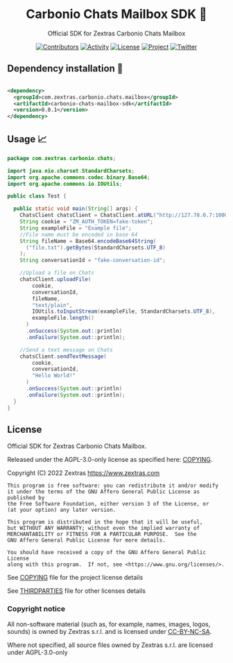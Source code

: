 <!--
SPDX-FileCopyrightText: 2022 Zextras <https://www.zextras.com>

SPDX-License-Identifier: AGPL-3.0-only
-->

<div align="center">
  <h1>Carbonio Chats Mailbox SDK 🚀 </h1>
</div>

<div align="center">

Official SDK for Zextras Carbonio Chats Mailbox

[![Contributors][contributors-badge]][contributors]
[![Activity][activity-badge]][activity]
[![License][license-badge]](COPYING)
[![Project][project-badge]][project]
[![Twitter][twitter-badge]][twitter]

</div>

## Dependency installation 🏁

```xml

<dependency>
  <groupId>com.zextras.carbonio.chats.mailbox</groupId>
  <artifactId>carbonio-chats-mailbox-sdk</artifactId>
  <version>0.0.1</version>
</dependency>
```

## Usage 📈

```java
package com.zextras.carbonio.chats;

import java.nio.charset.StandardCharsets;
import org.apache.commons.codec.binary.Base64;
import org.apache.commons.io.IOUtils;

public class Test {

  public static void main(String[] args) {
    ChatsClient chatsClient = ChatsClient.atURL("http://127.78.0.7:10000");
    String cookie = "ZM_AUTH_TOKEN=fake-token";
    String exampleFile = "Example file";
    //File name must be encoded in base 64
    String fileName = Base64.encodeBase64String(
      ("file.txt").getBytes(StandardCharsets.UTF_8)
    );
    String conversationId = "fake-conversation-id";

    //Upload a file on Chats
    chatsClient.uploadFile(
        cookie,
        conversationId,
        fileName,
        "text/plain",
        IOUtils.toInputStream(exampleFile, StandardCharsets.UTF_8),
        exampleFile.length()
      )
      .onSuccess(System.out::println)
      .onFailure(System.out::println);

    //Send a text message on Chats
    chatsClient.sendTextMessage(
        cookie,
        conversationId,
        "Hello World!"
      )
      .onSuccess(System.out::println)
      .onFailure(System.out::println);
  }
}
```

## License

Official SDK for Zextras Carbonio Chats Mailbox.

Released under the AGPL-3.0-only license as specified here: [COPYING](COPYING).

Copyright (C) 2022 Zextras <https://www.zextras.com>

    This program is free software: you can redistribute it and/or modify
    it under the terms of the GNU Affero General Public License as published by
    the Free Software Foundation, either version 3 of the License, or
    (at your option) any later version.

    This program is distributed in the hope that it will be useful,
    but WITHOUT ANY WARRANTY; without even the implied warranty of
    MERCHANTABILITY or FITNESS FOR A PARTICULAR PURPOSE.  See the
    GNU Affero General Public License for more details.

    You should have received a copy of the GNU Affero General Public License
    along with this program.  If not, see <https://www.gnu.org/licenses/>.

See [COPYING](COPYING) file for the project license details

See [THIRDPARTIES](THIRDPARTIES) file for other licenses details

### Copyright notice

All non-software material (such as, for example, names, images, logos, sounds)
is owned by Zextras
s.r.l. and is licensed
under [CC-BY-NC-SA](https://creativecommons.org/licenses/by-nc-sa/4.0/).

Where not specified, all source files owned by Zextras s.r.l. are licensed under
AGPL-3.0-only


[contributors-badge]: https://img.shields.io/github/contributors/zextras/carbonio-chats-mailbox-sdk "Contributors"

[contributors]: https://github.com/zextras/carbonio-chats-mailbox-sdk/graphs/contributors "Contributors"

[activity-badge]: https://img.shields.io/github/commit-activity/m/zextras/carbonio-chats-mailbox-sdk "Activity"

[activity]: https://github.com/zextras/carbonio-chats-mailbox-sdk/pulse "Activity"

[license-badge]: https://img.shields.io/badge/license-AGPL-blue.svg

[project-badge]: https://img.shields.io/badge/project-carbonio-informational "Project Carbonio"

[project]: https://www.zextras.com/carbonio/ "Project Carbonio"

[twitter-badge]: https://img.shields.io/twitter/follow/zextras?style=social&logo=twitter "Follow on Twitter"

[twitter]: https://twitter.com/intent/follow?screen_name=zextras "Follow Zextras on Twitter"

